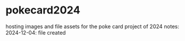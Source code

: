 # pokecard2024
hosting images and file assets for the poke card project of 2024
notes:
2024-12-04: file created
